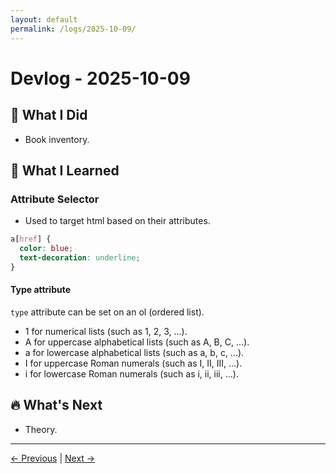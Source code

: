 ```yaml
---
layout: default
permalink: /logs/2025-10-09/
---
```


# Devlog - 2025-10-09

## 🚀 What I Did

- Book inventory.

## 🧠 What I Learned

### Attribute Selector

- Used to target html based on their attributes.

```css
a[href] {
  color: blue;
  text-decoration: underline;
}
```

#### Type attribute

`type` attribute can be set on an ol (ordered list).

- 1 for numerical lists (such as 1, 2, 3, ...).
- A for uppercase alphabetical lists (such as A, B, C, ...).
- a for lowercase alphabetical lists (such as a, b, c, ...).
- I for uppercase Roman numerals (such as I, II, III, ...).
- i for lowercase Roman numerals (such as i, ii, iii, ...).

## 🔥 What's Next

- Theory.

---

[← Previous]({{site.baseurl}}/logs/2025-10-08/) | [Next →]({{site.baseurl}}/logs/2025-10-11/)
